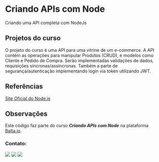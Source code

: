 # Criando APIs com Node
Criando uma API completa com NodeJs

## Projetos do curso
O projeto do curso é uma API para uma vitrine de um e-commerce. 
A API contém as operações para manipular Produtos (CRUD), e modelos como Cliente e Pedido de Compra. 
Serão implementadas validações de dados, requisições síncronas/assíncronas. 
Também a parte de segurança/autenticação implementando login via token utilizando JWT.

## Referências
[Site Oficial do Node.js](https://nodejs.org)

## Observações
Este código faz parte do curso **_Criando APIs com Node_** na plataforma [Balta.io](https://balta.io/cursos/criando-apis-com-node).

### Contato:

<div>
<a href="https://www.linkedin.com/in/jos%C3%A9-oliveira-31906a207" target="_blank"><img src="https://img.shields.io/badge/-LinkedIn-%230077B5?style=for-the-badge&logo=linkedin&logoColor=white" target="_blank"></a>   
<a href="https://instagram.com/zecabh" target="_blank"><img src="https://img.shields.io/badge/-Instagram-%23E4405F?style=for-the-badge&logo=instagram&logoColor=white" target="_blank"></a>
<a href = "mailto:zecabh@gmail.com"><img src="https://img.shields.io/badge/Gmail-D14836?style=for-the-badge&logo=gmail&logoColor=white" target="_blank"></a>
</div>
